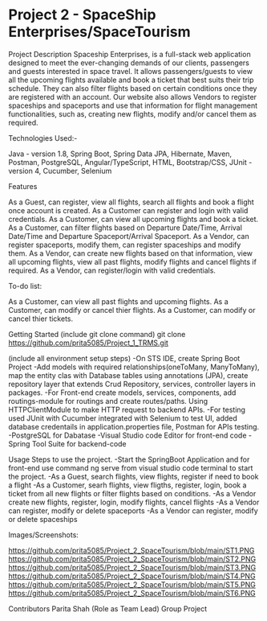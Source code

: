 # Project 2 - SpaceShip Enterprises/SpaceTourism

Project Description
Spaceship Enterprises, is a full-stack web application designed to meet the ever-changing demands of our clients, passengers and guests interested in space travel. It allows passengers/guests to view all the upcoming flights available and book a ticket that best suits their trip schedule. They can also filter flights based on certain conditions once they are registered with an account. Our website also allows Vendors to register spaceships and spaceports and use that information for flight management functionalities, such as, creating new flights, modify and/or cancel them as required.

Technologies Used:-

Java - version 1.8,
Spring Boot,
Spring Data JPA,
Hibernate,
Maven,
Postman,
PostgreSQL,
Angular/TypeScript,
HTML,
Bootstrap/CSS,
JUnit - version 4,
Cucumber,
Selenium

Features

As a Guest, can register, view all flights, search all flights and book a flight once account is created.
As a Customer can register and login with valid credentials.
As a Customer, can view all upcoming flights and book a ticket.
As a Customer, can filter flights based on Departure Date/Time, Arrival Date/Time and Departure Spaceport/Arrival Spaceport.
As a Vendor, can register spaceports, modify them, can register spaceships and modify them. 
As a Vendor, can create new flights based on that information, view all upcoming flights, view all past flights, modify flights and cancel flights if required.
As a Vendor, can register/login with valid credentials.

To-do list:

As a Customer, can view all past flights and upcoming flights.
As a Customer, can modify or cancel thier flights.
As a Customer, can modify or cancel thier tickets.

Getting Started
(include git clone command) 
git clone https://github.com/prita5085/Project_1_TRMS.git

(include all environment setup steps)
-On STS IDE, create Spring Boot Project
-Add models with required relationships(oneToMany, ManyToMany), map the entity clas with Database tables using annotations (JPA), create repository layer that extends Crud Repository, services, controller layers in packages.
-For Front-end create models, services, components, add routings-module for routings and create routes/paths. Using HTTPClientModule to make HTTP request to backend APIs.
-For testing used JUnit with Cucumber integrated with Selenium to test UI, added database credentails in application.properties file, Postman for APIs testing.
-PostgreSQL for Dabatase
-Visual Studio code Editor for front-end code
-Spring Tool Suite for backend-code

Usage
Steps to use the project. 
-Start the SpringBoot Application and for front-end use command ng serve from visual studio code terminal to start the project. 
-As a Guest, search flights, view flights, register if need to book a flight
-As a Customer, searh flights, view fligths, register, login, book a ticket from all new flights or filter flights based on conditions.
-As a Vendor create new flights, register, login, modify flights, cancel flights
-As a Vendor can register, modify or delete spaceports
-As a Vendor can register, modify or delete spaceships

Images/Screenshots:

https://github.com/prita5085/Project_2_SpaceTourism/blob/main/ST1.PNG
https://github.com/prita5085/Project_2_SpaceTourism/blob/main/ST2.PNG
https://github.com/prita5085/Project_2_SpaceTourism/blob/main/ST3.PNG
https://github.com/prita5085/Project_2_SpaceTourism/blob/main/ST4.PNG
https://github.com/prita5085/Project_2_SpaceTourism/blob/main/ST5.PNG
https://github.com/prita5085/Project_2_SpaceTourism/blob/main/ST6.PNG

Contributors
Parita Shah (Role as Team Lead)
Group Project
